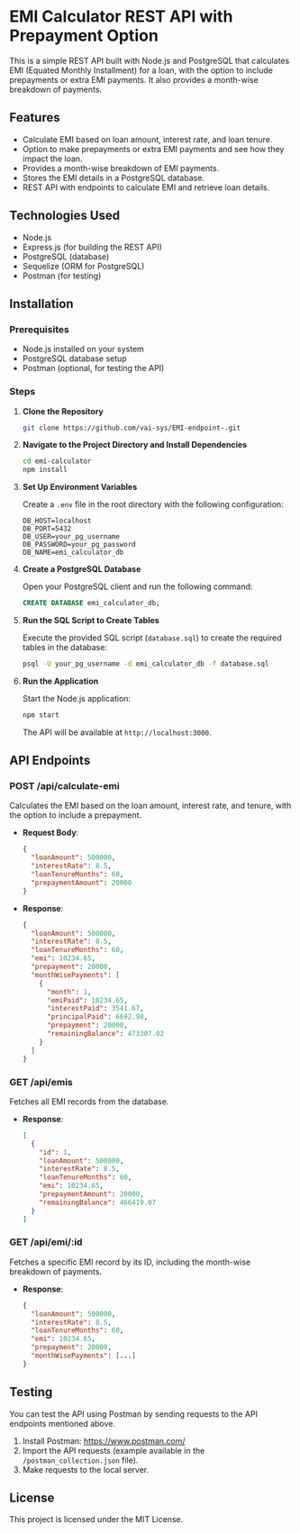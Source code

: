# EMI Calculator REST API with Prepayment Option

This is a simple REST API built with Node.js and PostgreSQL that calculates EMI (Equated Monthly Installment) for a loan, with the option to include prepayments or extra EMI payments. It also provides a month-wise breakdown of payments.

## Features

* Calculate EMI based on loan amount, interest rate, and loan tenure.
* Option to make prepayments or extra EMI payments and see how they impact the loan.
* Provides a month-wise breakdown of EMI payments.
* Stores the EMI details in a PostgreSQL database.
* REST API with endpoints to calculate EMI and retrieve loan details.

## Technologies Used

* Node.js
* Express.js (for building the REST API)
* PostgreSQL (database)
* Sequelize (ORM for PostgreSQL)
* Postman (for testing)

## Installation

### Prerequisites

* Node.js installed on your system
* PostgreSQL database setup
* Postman (optional, for testing the API)

### Steps

1. **Clone the Repository**

   ```bash
   git clone https://github.com/vai-sys/EMI-endpoint-.git
   ```

2. **Navigate to the Project Directory and Install Dependencies**

   ```bash
   cd emi-calculator
   npm install
   ```

3. **Set Up Environment Variables**

   Create a `.env` file in the root directory with the following configuration:

   ```env
   DB_HOST=localhost
   DB_PORT=5432
   DB_USER=your_pg_username
   DB_PASSWORD=your_pg_password
   DB_NAME=emi_calculator_db
   ```

4. **Create a PostgreSQL Database**

   Open your PostgreSQL client and run the following command:

   ```sql
   CREATE DATABASE emi_calculator_db;
   ```

5. **Run the SQL Script to Create Tables**

   Execute the provided SQL script (`database.sql`) to create the required tables in the database:

   ```bash
   psql -U your_pg_username -d emi_calculator_db -f database.sql
   ```

6. **Run the Application**

   Start the Node.js application:

   ```bash
   npm start
   ```

   The API will be available at `http://localhost:3000`.

## API Endpoints

### POST /api/calculate-emi

Calculates the EMI based on the loan amount, interest rate, and tenure, with the option to include a prepayment.

* **Request Body**:

  ```json
  {
    "loanAmount": 500000,
    "interestRate": 8.5,
    "loanTenureMonths": 60,
    "prepaymentAmount": 20000
  }
  ```

* **Response**:

  ```json
  {
    "loanAmount": 500000,
    "interestRate": 8.5,
    "loanTenureMonths": 60,
    "emi": 10234.65,
    "prepayment": 20000,
    "monthWisePayments": [
      {
        "month": 1,
        "emiPaid": 10234.65,
        "interestPaid": 3541.67,
        "principalPaid": 6692.98,
        "prepayment": 20000,
        "remainingBalance": 473307.02
      }
    ]
  }
  ```

### GET /api/emis

Fetches all EMI records from the database.

* **Response**:

  ```json
  [
    {
      "id": 1,
      "loanAmount": 500000,
      "interestRate": 8.5,
      "loanTenureMonths": 60,
      "emi": 10234.65,
      "prepaymentAmount": 20000,
      "remainingBalance": 466419.07
    }
  ]
  ```

### GET /api/emi/:id

Fetches a specific EMI record by its ID, including the month-wise breakdown of payments.

* **Response**:

  ```json
  {
    "loanAmount": 500000,
    "interestRate": 8.5,
    "loanTenureMonths": 60,
    "emi": 10234.65,
    "prepayment": 20000,
    "monthWisePayments": [...]
  }
  ```

## Testing

You can test the API using Postman by sending requests to the API endpoints mentioned above.

1. Install Postman: https://www.postman.com/
2. Import the API requests (example available in the `/postman_collection.json` file).
3. Make requests to the local server.

## License

This project is licensed under the MIT License.